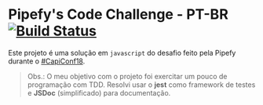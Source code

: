 # Pipefy's Code Challenge - PT-BR [![Build Status](https://travis-ci.org/leonardomerlin/simple-display.svg?branch=master)](https://travis-ci.org/leonardomerlin/simple-display)

Este projeto é uma solução em `javascript` do desafio feito pela Pipefy durante o [#CapiConf18](http://capiconf.com/).

> Obs.: O meu objetivo com o projeto foi exercitar um pouco de programação com TDD. Resolvi usar o **jest** como framework de testes e **JSDoc** (simplificado) para documentação.
